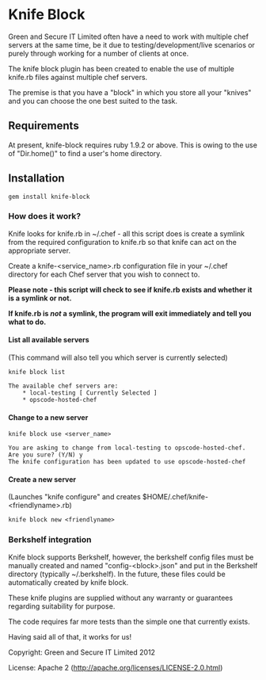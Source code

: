 # Knife Block

Green and Secure IT Limited often have a need to work with multiple chef servers at the same time, be it due to testing/development/live scenarios or purely through working for a number of clients at once.

The knife block plugin has been created to enable the use of multiple knife.rb files against multiple chef servers.

The premise is that you have a "block" in which you store all your "knives" and you can choose the one best suited to the task.

## Requirements

At present, knife-block requires ruby 1.9.2 or above.  This is owing to the use of "Dir.home()" to find a user's home directory.

## Installation

    gem install knife-block

### How does it work?

Knife looks for knife.rb in ~/.chef - all this script does is create a symlink from the required configuration to knife.rb so that knife can act on the appropriate server.

Create a knife-&lt;service_name&gt;.rb configuration file in your ~/.chef directory for each Chef server that you wish to connect to.

**Please note - this script will check to see if knife.rb exists and whether it is a symlink or not.**

**If knife.rb is *not* a symlink, the program will exit immediately and tell you what to do.**

#### List all available servers
(This command will also tell you which server is currently selected)

    knife block list

    The available chef servers are:
        * local-testing [ Currently Selected ]
        * opscode-hosted-chef

#### Change to a new server
    knife block use <server_name>

    You are asking to change from local-testing to opscode-hosted-chef. Are you sure? (Y/N) y
    The knife configuration has been updated to use opscode-hosted-chef

#### Create a new server
(Launches "knife configure" and creates $HOME/.chef/knife-&lt;friendlyname&gt;.rb)

    knife block new <friendlyname>


### Berkshelf integration
Knife block supports Berkshelf, however, the berkshelf config files must be manually created and named "config-&lt;block&gt;.json" and put in the Berkshelf directory (typically ~/.berkshelf). In the future, these files could be automatically created by knife block.


These knife plugins are supplied without any warranty or guarantees regarding suitability for purpose.

The code requires far more tests than the simple one that currently exists.

Having said all of that, it works for us!

Copyright: Green and Secure IT Limited 2012

License: Apache 2 (http://apache.org/licenses/LICENSE-2.0.html)
